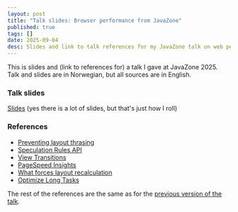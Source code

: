 ```yaml
---
layout: post
title: "Talk slides: Browser performance from JavaZone"
published: true
tags: []
date: 2025-09-04
desc: Slides and link to talk references for my JavaZone talk on web performance
---
```


This is slides and (link to references for) a talk I gave at JavaZone 2025. Talk and slides are in Norwegian, but all sources are in English. 

### Talk slides

[Slides](/assets/media/browser-perf-jz.pdf) (yes there is a lot of slides, but that's just how I roll)

### References

- [Preventing layout thrasing](https://wilsonpage.uk/preventing-layout-thrashing/)
- [Speculation Rules API](https://developer.mozilla.org/en-US/docs/Web/API/Speculation_Rules_API)
- [View Transitions](https://developer.mozilla.org/en-US/docs/Web/API/ViewTransition)
- [PageSpeed Insights](https://pagespeed.web.dev/analysis/https-tv-nrk-no/8k2whu3a4i?form_factor=desktop)
- [What forces layout recalculation](https://gist.github.com/paulirish/5d52fb081b3570c81e3a)
- [Optimize Long Tasks](https://web.dev/articles/optimize-long-tasks#what-is-task)

The rest of the references are the same as for the [previous version of the talk](/web/2025/05/23/talk-notes-web-performance-deep-dive.html).
